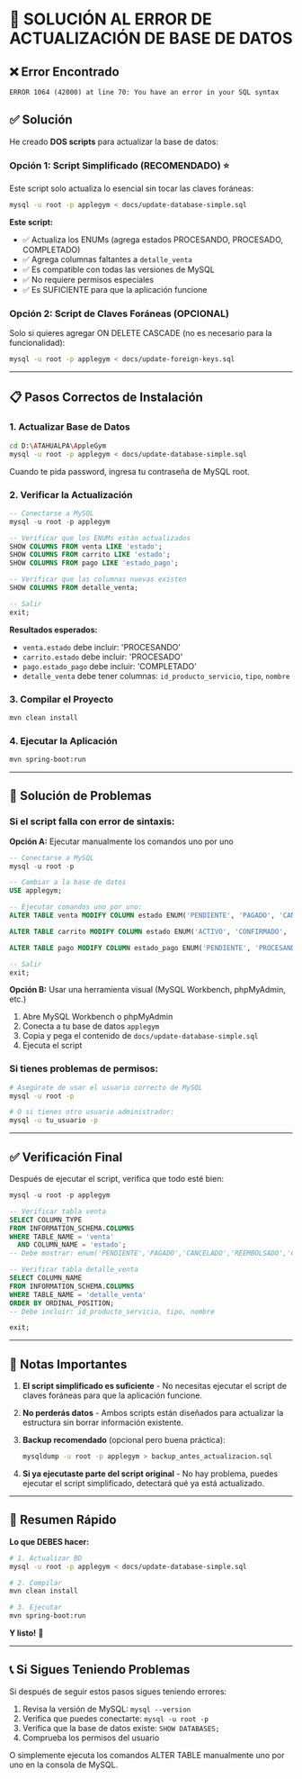 # 🔧 SOLUCIÓN AL ERROR DE ACTUALIZACIÓN DE BASE DE DATOS

## ❌ Error Encontrado

```
ERROR 1064 (42000) at line 70: You have an error in your SQL syntax
```

## ✅ Solución

He creado **DOS scripts** para actualizar la base de datos:

### Opción 1: Script Simplificado (RECOMENDADO) ⭐

Este script solo actualiza lo esencial sin tocar las claves foráneas:

```bash
mysql -u root -p applegym < docs/update-database-simple.sql
```

**Este script:**
- ✅ Actualiza los ENUMs (agrega estados PROCESANDO, PROCESADO, COMPLETADO)
- ✅ Agrega columnas faltantes a `detalle_venta`
- ✅ Es compatible con todas las versiones de MySQL
- ✅ No requiere permisos especiales
- ✅ Es SUFICIENTE para que la aplicación funcione

### Opción 2: Script de Claves Foráneas (OPCIONAL)

Solo si quieres agregar ON DELETE CASCADE (no es necesario para la funcionalidad):

```bash
mysql -u root -p applegym < docs/update-foreign-keys.sql
```

---

## 📋 Pasos Correctos de Instalación

### 1. Actualizar Base de Datos

```bash
cd D:\ATAHUALPA\AppleGym
mysql -u root -p applegym < docs/update-database-simple.sql
```

Cuando te pida password, ingresa tu contraseña de MySQL root.

### 2. Verificar la Actualización

```sql
-- Conectarse a MySQL
mysql -u root -p applegym

-- Verificar que los ENUMs están actualizados
SHOW COLUMNS FROM venta LIKE 'estado';
SHOW COLUMNS FROM carrito LIKE 'estado';
SHOW COLUMNS FROM pago LIKE 'estado_pago';

-- Verificar que las columnas nuevas existen
SHOW COLUMNS FROM detalle_venta;

-- Salir
exit;
```

**Resultados esperados:**
- `venta.estado` debe incluir: 'PROCESANDO'
- `carrito.estado` debe incluir: 'PROCESADO'
- `pago.estado_pago` debe incluir: 'COMPLETADO'
- `detalle_venta` debe tener columnas: `id_producto_servicio`, `tipo`, `nombre`

### 3. Compilar el Proyecto

```bash
mvn clean install
```

### 4. Ejecutar la Aplicación

```bash
mvn spring-boot:run
```

---

## 🐛 Solución de Problemas

### Si el script falla con error de sintaxis:

**Opción A:** Ejecutar manualmente los comandos uno por uno

```sql
-- Conectarse a MySQL
mysql -u root -p

-- Cambiar a la base de datos
USE applegym;

-- Ejecutar comandos uno por uno:
ALTER TABLE venta MODIFY COLUMN estado ENUM('PENDIENTE', 'PAGADO', 'CANCELADO', 'REEMBOLSADO', 'COMPLETADO', 'PROCESANDO') NOT NULL DEFAULT 'PENDIENTE';

ALTER TABLE carrito MODIFY COLUMN estado ENUM('ACTIVO', 'CONFIRMADO', 'ABANDONADO', 'CONVERTIDO_A_VENTA', 'PROCESADO') NOT NULL DEFAULT 'ACTIVO';

ALTER TABLE pago MODIFY COLUMN estado_pago ENUM('PENDIENTE', 'PROCESANDO', 'APROBADO', 'RECHAZADO', 'CANCELADO', 'REEMBOLSADO', 'ERROR', 'COMPLETADO') NOT NULL DEFAULT 'PENDIENTE';

-- Salir
exit;
```

**Opción B:** Usar una herramienta visual (MySQL Workbench, phpMyAdmin, etc.)

1. Abre MySQL Workbench o phpMyAdmin
2. Conecta a tu base de datos `applegym`
3. Copia y pega el contenido de `docs/update-database-simple.sql`
4. Ejecuta el script

### Si tienes problemas de permisos:

```bash
# Asegúrate de usar el usuario correcto de MySQL
mysql -u root -p

# O si tienes otro usuario administrador:
mysql -u tu_usuario -p
```

---

## ✅ Verificación Final

Después de ejecutar el script, verifica que todo esté bien:

```sql
mysql -u root -p applegym

-- Verificar tabla venta
SELECT COLUMN_TYPE 
FROM INFORMATION_SCHEMA.COLUMNS 
WHERE TABLE_NAME = 'venta' 
  AND COLUMN_NAME = 'estado';
-- Debe mostrar: enum('PENDIENTE','PAGADO','CANCELADO','REEMBOLSADO','COMPLETADO','PROCESANDO')

-- Verificar tabla detalle_venta
SELECT COLUMN_NAME 
FROM INFORMATION_SCHEMA.COLUMNS 
WHERE TABLE_NAME = 'detalle_venta'
ORDER BY ORDINAL_POSITION;
-- Debe incluir: id_producto_servicio, tipo, nombre

exit;
```

---

## 📝 Notas Importantes

1. **El script simplificado es suficiente** - No necesitas ejecutar el script de claves foráneas para que la aplicación funcione.

2. **No perderás datos** - Ambos scripts están diseñados para actualizar la estructura sin borrar información existente.

3. **Backup recomendado** (opcional pero buena práctica):
   ```bash
   mysqldump -u root -p applegym > backup_antes_actualizacion.sql
   ```

4. **Si ya ejecutaste parte del script original** - No hay problema, puedes ejecutar el script simplificado, detectará qué ya está actualizado.

---

## 🎯 Resumen Rápido

**Lo que DEBES hacer:**
```bash
# 1. Actualizar BD
mysql -u root -p applegym < docs/update-database-simple.sql

# 2. Compilar
mvn clean install

# 3. Ejecutar
mvn spring-boot:run
```

**Y listo!** 🎉

---

## 📞 Si Sigues Teniendo Problemas

Si después de seguir estos pasos sigues teniendo errores:

1. Revisa la versión de MySQL: `mysql --version`
2. Verifica que puedes conectarte: `mysql -u root -p`
3. Verifica que la base de datos existe: `SHOW DATABASES;`
4. Comprueba los permisos del usuario

O simplemente ejecuta los comandos ALTER TABLE manualmente uno por uno en la consola de MySQL.
